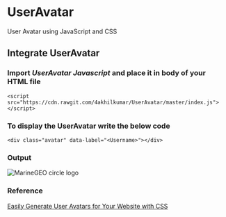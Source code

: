 # UserAvatar
User Avatar using JavaScript and CSS

## Integrate UserAvatar
### Import *UserAvatar Javascript* and place it in body of your HTML file
```
<script src="https://cdn.rawgit.com/4akhilkumar/UserAvatar/master/index.js"></script>
```
### To display the UserAvatar write the below code
```
<div class="avatar" data-label="<Username>"></div>
``` 

### Output
![MarineGEO circle logo](https://raw.githubusercontent.com/4akhilkumar/ToastMessageJS/master/Screenshot%202022-06-26%20192710.jpg "ToastMessageJS")

### Reference
[Easily Generate User Avatars for Your Website with CSS](https://www.youtube.com/watch?v=o8d-bjPzI-g)